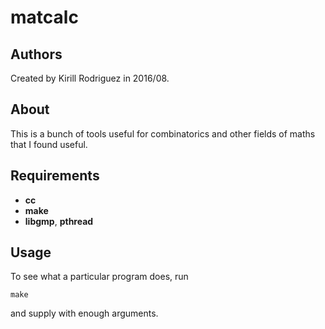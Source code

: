 # matcalc

## Authors

Created by Kirill Rodriguez in 2016/08.

## About

This is a bunch of tools useful for combinatorics and other fields of maths that I found useful.

## Requirements

* **cc**
* **make**
* **libgmp**, **pthread**

## Usage

To see what a particular program does, run

	make

and supply with enough arguments.
